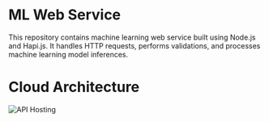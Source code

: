 
# ML Web Service

This repository contains machine learning web service built using Node.js and Hapi.js. It handles HTTP requests, performs validations, and processes machine learning model inferences.

# Cloud Architecture
![API Hosting](https://github.com/user-attachments/assets/d787a1b2-18e9-45a8-9212-574de7095894)
